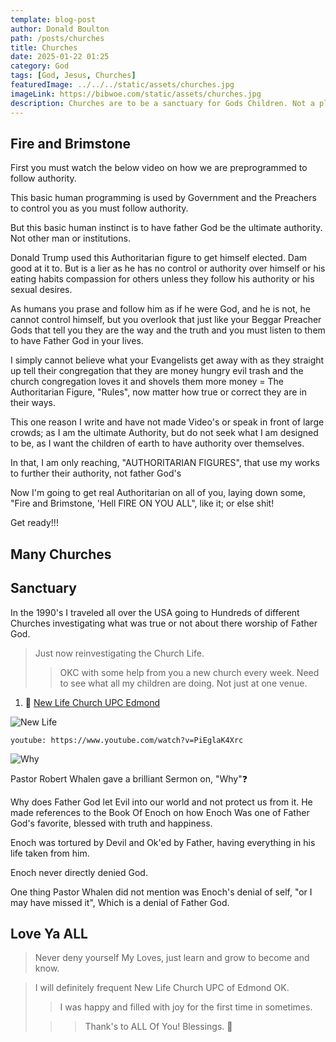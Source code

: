 ```yaml
---
template: blog-post
author: Donald Boulton
path: /posts/churches
title: Churches
date: 2025-01-22 01:25
category: God
tags: [God, Jesus, Churches]
featuredImage: ../../../static/assets/churches.jpg
imageLink: https://bibwoe.com/static/assets/churches.jpg
description: Churches are to be a sanctuary for Gods Children. Not a playtime party place!
---
```


<Container p={4} bg="muted">
  <H2>Fire and Brimstone</H2>
</Container>

First you must watch the below video on how we are preprogrammed to follow authority.

This basic human programming is used by Government and the Preachers to control you as you must follow authority.

But this basic human instinct is to have father God be the ultimate authority. Not other man or institutions.

Donald Trump used this Authoritarian figure to get himself elected. Dam good at it to. But is a lier as he has no control or authority over himself or his eating habits compassion for others unless they follow his authority or his sexual desires.

As humans you prase and follow him as if he were God, and he is not, he cannot control himself, but you overlook that just like your Beggar Preacher Gods that tell you they are the way and the truth and you must listen to them to have Father God in your lives.

I simply cannot believe what your Evangelists get away with as they straight up tell their congregation that they are money hungry evil trash and the church congregation loves it and shovels them more money  =  The Authoritarian Figure, "Rules", now matter how true or correct they are in their ways.

This one reason I write and have not made Video's or speak in front of large crowds; as I am the ultimate Authority, but do not seek what I am designed to be, as I want the children of earth to have authority over themselves.

In that, I am only reaching, "AUTHORITARIAN FIGURES", that use my works to further their authority, not father God's

Now I'm going to get real Authoritarian on all of you, laying down some, "Fire and Brimstone, 'Hell FIRE ON YOU ALL", like it; or else shit!

Get ready!!!

<VideoSix />

<Container p={4}>
  <H2>Many Churches</H2>
</Container>

## Sanctuary

<Paragraph variant="block">

In the 1990's I traveled all over the USA going to Hundreds of different Churches investigating what was true or not about there worship of Father God.

> Just now reinvestigating the Church Life.
>
> > OKC with some help from you a new church every week. Need to see what all my children are doing. Not just at one venue.

1. 🔗 [New Life Church UPC Edmond](https://newlifeupcok.com)

![New Life](../../../static/img/new-life-logo.png)

`youtube: https://www.youtube.com/watch?v=PiEglaK4Xrc`

![Why](../../../static/img/question.png)

Pastor Robert Whalen gave a brilliant Sermon on, "Why"❓

Why does Father God let Evil into our world and not protect us from it. He made references to the Book Of Enoch on how Enoch Was one of Father God's favorite, blessed with truth and happiness.

Enoch was tortured by Devil and Ok'ed by Father, having everything in his life taken from him.

Enoch never directly denied God.

One thing Pastor Whalen did not mention was Enoch's denial of self, "or I may have missed it", Which is a denial of Father God.

## Love Ya ALL

> Never deny yourself My Loves, just learn and grow to become and know.

> I will definitely frequent New Life Church UPC of Edmond OK.
>
> > I was happy and filled with joy for the first time in sometimes.
>
> > > Thank's to ALL Of You! Blessings. 🙏

</Paragraph>
